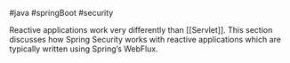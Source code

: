 #java #springBoot #security

Reactive applications work very differently than [[Servlet]]. This section discusses how Spring Security works with reactive applications which are typically written using Spring’s WebFlux.